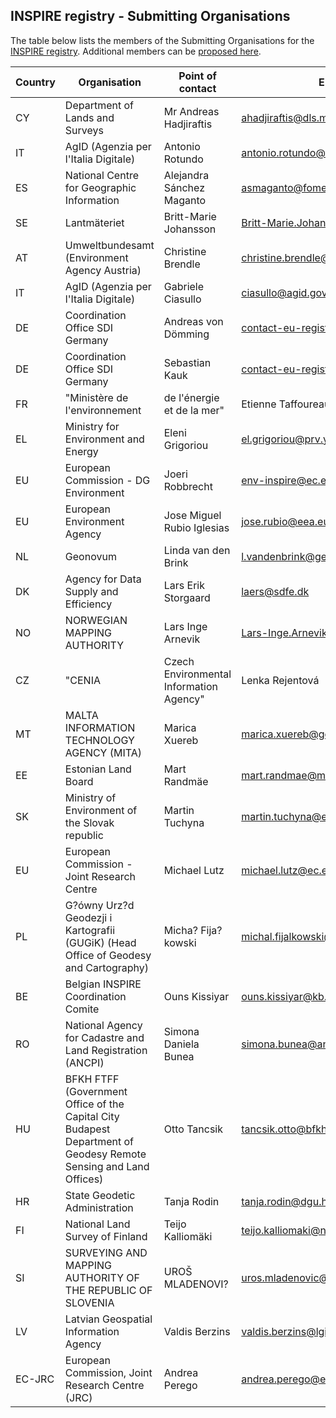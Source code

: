 ## INSPIRE registry - Submitting Organisations

The table below lists the members of the Submitting Organisations for the [INSPIRE registry](https://inspire.ec.europa.eu/registry).
Additional members can be [proposed here](https://github.com/INSPIRE-MIF/helpdesk-registry/issues/new?assignees=&labels=&template=nominate-submitting-organisation.md&title=).

|Country|Organisation|Point of contact|E-mail|
|--|--|--|--|
|CY|Department of Lands and Surveys|Mr Andreas Hadjiraftis|ahadjiraftis@dls.moi.gov.cy|
|IT|AgID (Agenzia per l'Italia Digitale) |Antonio Rotundo|antonio.rotundo@agid.gov.it|
|ES|National Centre for Geographic Information|Alejandra Sánchez Maganto|asmaganto@fomento.es|
|SE|Lantmäteriet|Britt-Marie Johansson|Britt-Marie.Johansson@lm.se|
|AT|Umweltbundesamt (Environment Agency Austria) |Christine Brendle|christine.brendle@umweltbundesamt.at|
|IT|AgID (Agenzia per l'Italia Digitale) |Gabriele Ciasullo|ciasullo@agid.gov.it|
|DE|Coordination Office SDI Germany|Andreas von Dömming|contact-eu-registry@bkg.bund.de|
|DE|Coordination Office SDI Germany|Sebastian Kauk|contact-eu-registry@bkg.bund.de|
|FR|"Ministère de l'environnement| de l'énergie et de la mer"|Etienne Taffoureau|e.taffoureau@brgm.fr|
|EL|Ministry for Environment and Energy|Eleni Grigoriou|el.grigoriou@prv.ypeka.gr|
|EU|European Commission - DG Environment|Joeri Robbrecht|env-inspire@ec.europa.eu|
|EU|European Environment Agency|Jose Miguel Rubio Iglesias|jose.rubio@eea.europa.eu|
|NL|Geonovum|Linda van den Brink|l.vandenbrink@geonovum.nl|
|DK|Agency for Data Supply and Efficiency|Lars Erik Storgaard|laers@sdfe.dk|
|NO|NORWEGIAN MAPPING AUTHORITY|Lars Inge Arnevik|Lars-Inge.Arnevik@kartverket.no|
|CZ|"CENIA| Czech Environmental Information Agency"|Lenka Rejentová|lenka.rejentova@cenia.cz
|MT|MALTA INFORMATION TECHNOLOGY AGENCY (MITA)|Marica Xuereb|marica.xuereb@gov.mt|
|EE|Estonian Land Board|Mart Randmäe|mart.randmae@maaamet.ee|
|SK|Ministry of Environment of the Slovak republic|Martin Tuchyna|martin.tuchyna@enviro.gov.sk|
|EU|European Commission - Joint Research Centre|Michael Lutz|michael.lutz@ec.europa.eu|
|PL|G?ówny Urz?d Geodezji i Kartografii (GUGiK) (Head Office of Geodesy and Cartography)|Micha? Fija?kowski|michal.fijalkowski@codgik.gov.pl|
|BE|Belgian INSPIRE Coordination Comite|Ouns Kissiyar|ouns.kissiyar@kb.Vlaanderen.be|
|RO|National Agency for Cadastre and Land Registration (ANCPI)|Simona Daniela Bunea|simona.bunea@ancpi.ro|
|HU|BFKH FTFF (Government Office of the Capital City Budapest Department of Geodesy Remote Sensing and Land Offices)|Otto Tancsik|tancsik.otto@bfkh.gov.hu|
|HR|State Geodetic Administration|Tanja Rodin|tanja.rodin@dgu.hr|
|FI|National Land Survey of Finland|Teijo Kalliomäki|teijo.kalliomaki@nls.fi|
|SI|SURVEYING AND MAPPING AUTHORITY OF THE REPUBLIC OF SLOVENIA|UROŠ MLADENOVI?|uros.mladenovic@gov.si|
|LV|Latvian Geospatial Information Agency|Valdis Berzins|valdis.berzins@lgia.gov.lv|
|EC-JRC|European Commission, Joint Research Centre (JRC)|Andrea Perego|andrea.perego@ext.ec.europa.eu|
